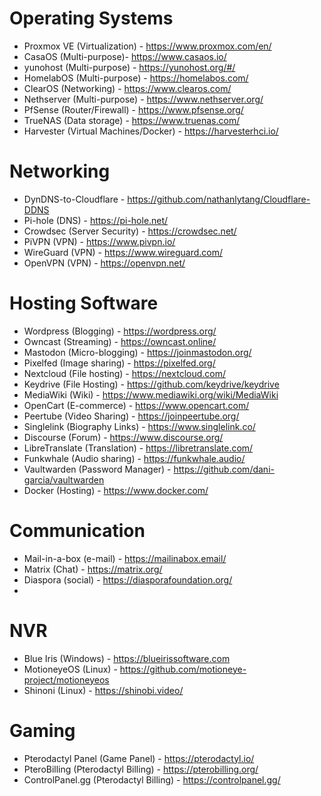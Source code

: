 # Operating Systems

- Proxmox VE (Virtualization) - https://www.proxmox.com/en/
- CasaOS (Multi-purpose)- https://www.casaos.io/
- yunohost (Multi-purpose) - https://yunohost.org/#/
- HomelabOS (Multi-purpose) - https://homelabos.com/
- ClearOS (Networking) - https://www.clearos.com/
- Nethserver (Multi-purpose) - https://www.nethserver.org/
- PfSense (Router/Firewall) - https://www.pfsense.org/
- TrueNAS (Data storage) - https://www.truenas.com/
- Harvester (Virtual Machines/Docker) - https://harvesterhci.io/


# Networking

- DynDNS-to-Cloudflare - https://github.com/nathanlytang/Cloudflare-DDNS
- Pi-hole (DNS) - https://pi-hole.net/
- Crowdsec (Server Security) - https://crowdsec.net/
- PiVPN (VPN) - https://www.pivpn.io/
- WireGuard (VPN) - https://www.wireguard.com/
- OpenVPN (VPN) - https://openvpn.net/

# Hosting Software

- Wordpress (Blogging) - https://wordpress.org/
- Owncast (Streaming) - https://owncast.online/
- Mastodon (Micro-blogging) - https://joinmastodon.org/
- Pixelfed (Image sharing) - https://pixelfed.org/
- Nextcloud (File hosting) - https://nextcloud.com/
- Keydrive (File Hosting) - https://github.com/keydrive/keydrive
- MediaWiki (Wiki) - https://www.mediawiki.org/wiki/MediaWiki
- OpenCart (E-commerce) - https://www.opencart.com/
- Peertube (Video Sharing) - https://joinpeertube.org/
- Singlelink (Biography Links) - https://www.singlelink.co/
- Discourse (Forum) - https://www.discourse.org/
- LibreTranslate (Translation) - https://libretranslate.com/
- Funkwhale (Audio sharing) - https://funkwhale.audio/
- Vaultwarden (Password Manager) - https://github.com/dani-garcia/vaultwarden
- Docker (Hosting) - https://www.docker.com/


# Communication

- Mail-in-a-box (e-mail) - https://mailinabox.email/
- Matrix (Chat) - https://matrix.org/
- Diaspora (social) - https://diasporafoundation.org/
- 


# NVR

- Blue Iris (Windows) - https://blueirissoftware.com
- MotioneyeOS (Linux) - https://github.com/motioneye-project/motioneyeos
- Shinoni (Linux) - https://shinobi.video/


# Gaming

- Pterodactyl Panel (Game Panel) - https://pterodactyl.io/
- PteroBilling (Pterodactyl Billing) - https://pterobilling.org/
- ControlPanel.gg (Pterodactyl Billing) - https://controlpanel.gg/
